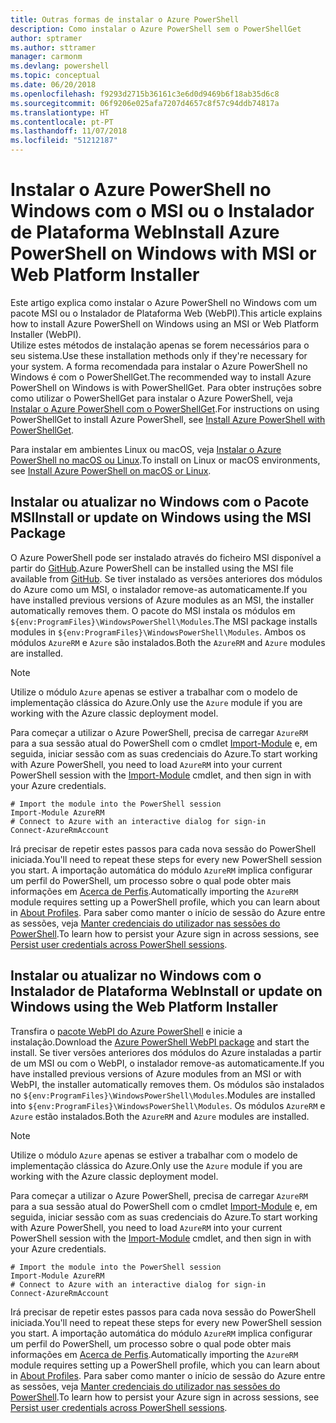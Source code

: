 ```yaml
---
title: Outras formas de instalar o Azure PowerShell
description: Como instalar o Azure PowerShell sem o PowerShellGet
author: sptramer
ms.author: sttramer
manager: carmonm
ms.devlang: powershell
ms.topic: conceptual
ms.date: 06/20/2018
ms.openlocfilehash: f9293d2715b36161c3e6d0d9469b6f18ab35d6c8
ms.sourcegitcommit: 06f9206e025afa7207d4657c8f57c94ddb74817a
ms.translationtype: HT
ms.contentlocale: pt-PT
ms.lasthandoff: 11/07/2018
ms.locfileid: "51212187"
---
```

# <a name="install-azure-powershell-on-windows-with-msi-or-web-platform-installer"></a><span data-ttu-id="93de7-103">Instalar o Azure PowerShell no Windows com o MSI ou o Instalador de Plataforma Web</span><span class="sxs-lookup"><span data-stu-id="93de7-103">Install Azure PowerShell on Windows with MSI or Web Platform Installer</span></span>

<span data-ttu-id="93de7-104">Este artigo explica como instalar o Azure PowerShell no Windows com um pacote MSI ou o Instalador de Plataforma Web (WebPI).</span><span class="sxs-lookup"><span data-stu-id="93de7-104">This article explains how to install Azure PowerShell on Windows using an MSI or Web Platform Installer (WebPI).</span></span>  
<span data-ttu-id="93de7-105">Utilize estes métodos de instalação apenas se forem necessários para o seu sistema.</span><span class="sxs-lookup"><span data-stu-id="93de7-105">Use these installation methods only if they're necessary for your system.</span></span> <span data-ttu-id="93de7-106">A forma recomendada para instalar o Azure PowerShell no Windows é com o PowerShellGet.</span><span class="sxs-lookup"><span data-stu-id="93de7-106">The recommended way to install Azure PowerShell on Windows is with PowerShellGet.</span></span> <span data-ttu-id="93de7-107">Para obter instruções sobre como utilizar o PowerShellGet para instalar o Azure PowerShell, veja [Instalar o Azure PowerShell com o PowerShellGet](install-azurerm-ps.md).</span><span class="sxs-lookup"><span data-stu-id="93de7-107">For instructions on using PowerShellGet to install Azure PowerShell, see [Install Azure PowerShell with PowerShellGet](install-azurerm-ps.md).</span></span>

<span data-ttu-id="93de7-108">Para instalar em ambientes Linux ou macOS, veja [Instalar o Azure PowerShell no macOS ou Linux](install-azurermps-maclinux.md).</span><span class="sxs-lookup"><span data-stu-id="93de7-108">To install on Linux or macOS environments, see [Install Azure PowerShell on macOS or Linux](install-azurermps-maclinux.md).</span></span>

## <a name="install-or-update-on-windows-using-the-msi-package"></a><span data-ttu-id="93de7-109">Instalar ou atualizar no Windows com o Pacote MSI</span><span class="sxs-lookup"><span data-stu-id="93de7-109">Install or update on Windows using the MSI Package</span></span>

<span data-ttu-id="93de7-110">O Azure PowerShell pode ser instalado através do ficheiro MSI disponível a partir do [GitHub](https://github.com/Azure/azure-powershell/releases/tag/v5.7.0-April2018).</span><span class="sxs-lookup"><span data-stu-id="93de7-110">Azure PowerShell can be installed using the MSI file available from [GitHub](https://github.com/Azure/azure-powershell/releases/tag/v5.7.0-April2018).</span></span> <span data-ttu-id="93de7-111">Se tiver instalado as versões anteriores dos módulos do Azure como um MSI, o instalador remove-as automaticamente.</span><span class="sxs-lookup"><span data-stu-id="93de7-111">If you have installed previous versions of Azure modules as an MSI, the installer automatically removes them.</span></span> <span data-ttu-id="93de7-112">O pacote do MSI instala os módulos em `${env:ProgramFiles}\WindowsPowerShell\Modules`.</span><span class="sxs-lookup"><span data-stu-id="93de7-112">The MSI package installs modules in `${env:ProgramFiles}\WindowsPowerShell\Modules`.</span></span> <span data-ttu-id="93de7-113">Ambos os módulos `AzureRM` e `Azure` são instalados.</span><span class="sxs-lookup"><span data-stu-id="93de7-113">Both the `AzureRM` and `Azure` modules are installed.</span></span>

> [!NOTE]
> <span data-ttu-id="93de7-114">Utilize o módulo `Azure` apenas se estiver a trabalhar com o modelo de implementação clássica do Azure.</span><span class="sxs-lookup"><span data-stu-id="93de7-114">Only use the `Azure` module if you are working with the Azure classic deployment model.</span></span>

<span data-ttu-id="93de7-115">Para começar a utilizar o Azure PowerShell, precisa de carregar `AzureRM` para a sua sessão atual do PowerShell com o cmdlet [Import-Module](/powershell/module/Microsoft.PowerShell.Core/Import-Module) e, em seguida, iniciar sessão com as suas credenciais do Azure.</span><span class="sxs-lookup"><span data-stu-id="93de7-115">To start working with Azure PowerShell, you need to load `AzureRM` into your current PowerShell session with the [Import-Module](/powershell/module/Microsoft.PowerShell.Core/Import-Module) cmdlet, and then sign in with your Azure credentials.</span></span>

```powershell-interactive
# Import the module into the PowerShell session
Import-Module AzureRM
# Connect to Azure with an interactive dialog for sign-in
Connect-AzureRmAccount
```

<span data-ttu-id="93de7-116">Irá precisar de repetir estes passos para cada nova sessão do PowerShell iniciada.</span><span class="sxs-lookup"><span data-stu-id="93de7-116">You'll need to repeat these steps for every new PowerShell session you start.</span></span> <span data-ttu-id="93de7-117">A importação automática do módulo `AzureRM` implica configurar um perfil do PowerShell, um processo sobre o qual pode obter mais informações em [Acerca de Perfis](/powershell/module/microsoft.powershell.core/about/about_profiles).</span><span class="sxs-lookup"><span data-stu-id="93de7-117">Automatically importing the `AzureRM` module requires setting up a PowerShell profile, which you can learn about in [About Profiles](/powershell/module/microsoft.powershell.core/about/about_profiles).</span></span>
<span data-ttu-id="93de7-118">Para saber como manter o início de sessão do Azure entre as sessões, veja [Manter credenciais do utilizador nas sessões do PowerShell](context-persistence.md).</span><span class="sxs-lookup"><span data-stu-id="93de7-118">To learn how to persist your Azure sign in across sessions, see [Persist user credentials across PowerShell sessions](context-persistence.md).</span></span>

## <a name="install-or-update-on-windows-using-the-web-platform-installer"></a><span data-ttu-id="93de7-119">Instalar ou atualizar no Windows com o Instalador de Plataforma Web</span><span class="sxs-lookup"><span data-stu-id="93de7-119">Install or update on Windows using the Web Platform Installer</span></span>

<span data-ttu-id="93de7-120">Transfira o [pacote WebPI do Azure PowerShell](http://aka.ms/webpi-azps) e inicie a instalação.</span><span class="sxs-lookup"><span data-stu-id="93de7-120">Download the [Azure PowerShell WebPI package](http://aka.ms/webpi-azps) and start the install.</span></span> <span data-ttu-id="93de7-121">Se tiver versões anteriores dos módulos do Azure instaladas a partir de um MSI ou com o WebPI, o instalador remove-as automaticamente.</span><span class="sxs-lookup"><span data-stu-id="93de7-121">If you have installed previous versions of Azure modules from an MSI or with WebPI, the installer automatically removes them.</span></span> <span data-ttu-id="93de7-122">Os módulos são instalados no `${env:ProgramFiles}\WindowsPowerShell\Modules`.</span><span class="sxs-lookup"><span data-stu-id="93de7-122">Modules are installed into `${env:ProgramFiles}\WindowsPowerShell\Modules`.</span></span> <span data-ttu-id="93de7-123">Os módulos `AzureRM` e `Azure` estão instalados.</span><span class="sxs-lookup"><span data-stu-id="93de7-123">Both the `AzureRM` and `Azure` modules are installed.</span></span>

> [!NOTE]
> <span data-ttu-id="93de7-124">Utilize o módulo `Azure` apenas se estiver a trabalhar com o modelo de implementação clássica do Azure.</span><span class="sxs-lookup"><span data-stu-id="93de7-124">Only use the `Azure` module if you are working with the Azure classic deployment model.</span></span>

<span data-ttu-id="93de7-125">Para começar a utilizar o Azure PowerShell, precisa de carregar `AzureRM` para a sua sessão atual do PowerShell com o cmdlet [Import-Module](/powershell/module/Microsoft.PowerShell.Core/Import-Module) e, em seguida, iniciar sessão com as suas credenciais do Azure.</span><span class="sxs-lookup"><span data-stu-id="93de7-125">To start working with Azure PowerShell, you need to load `AzureRM` into your current PowerShell session with the [Import-Module](/powershell/module/Microsoft.PowerShell.Core/Import-Module) cmdlet, and then sign in with your Azure credentials.</span></span>

```powershell-interactive
# Import the module into the PowerShell session
Import-Module AzureRM
# Connect to Azure with an interactive dialog for sign-in
Connect-AzureRmAccount
```

<span data-ttu-id="93de7-126">Irá precisar de repetir estes passos para cada nova sessão do PowerShell iniciada.</span><span class="sxs-lookup"><span data-stu-id="93de7-126">You'll need to repeat these steps for every new PowerShell session you start.</span></span> <span data-ttu-id="93de7-127">A importação automática do módulo `AzureRM` implica configurar um perfil do PowerShell, um processo sobre o qual pode obter mais informações em [Acerca de Perfis](/powershell/module/microsoft.powershell.core/about/about_profiles).</span><span class="sxs-lookup"><span data-stu-id="93de7-127">Automatically importing the `AzureRM` module requires setting up a PowerShell profile, which you can learn about in [About Profiles](/powershell/module/microsoft.powershell.core/about/about_profiles).</span></span>
<span data-ttu-id="93de7-128">Para saber como manter o início de sessão do Azure entre as sessões, veja [Manter credenciais do utilizador nas sessões do PowerShell](context-persistence.md).</span><span class="sxs-lookup"><span data-stu-id="93de7-128">To learn how to persist your Azure sign in across sessions, see [Persist user credentials across PowerShell sessions](context-persistence.md).</span></span>
